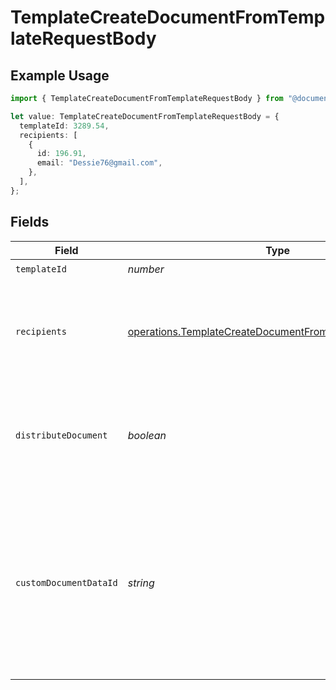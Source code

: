 # TemplateCreateDocumentFromTemplateRequestBody

## Example Usage

```typescript
import { TemplateCreateDocumentFromTemplateRequestBody } from "@documenso/sdk-typescript/models/operations";

let value: TemplateCreateDocumentFromTemplateRequestBody = {
  templateId: 3289.54,
  recipients: [
    {
      id: 196.91,
      email: "Dessie76@gmail.com",
    },
  ],
};
```

## Fields

| Field                                                                                                                                | Type                                                                                                                                 | Required                                                                                                                             | Description                                                                                                                          |
| ------------------------------------------------------------------------------------------------------------------------------------ | ------------------------------------------------------------------------------------------------------------------------------------ | ------------------------------------------------------------------------------------------------------------------------------------ | ------------------------------------------------------------------------------------------------------------------------------------ |
| `templateId`                                                                                                                         | *number*                                                                                                                             | :heavy_check_mark:                                                                                                                   | N/A                                                                                                                                  |
| `recipients`                                                                                                                         | [operations.TemplateCreateDocumentFromTemplateRecipients](../../models/operations/templatecreatedocumentfromtemplaterecipients.md)[] | :heavy_check_mark:                                                                                                                   | The information of the recipients to create the document with.                                                                       |
| `distributeDocument`                                                                                                                 | *boolean*                                                                                                                            | :heavy_minus_sign:                                                                                                                   | Whether to create the document as pending and distribute it to recipients.                                                           |
| `customDocumentDataId`                                                                                                               | *string*                                                                                                                             | :heavy_minus_sign:                                                                                                                   | The data ID of an alternative PDF to use when creating the document. If not provided, the PDF attached to the template will be used. |